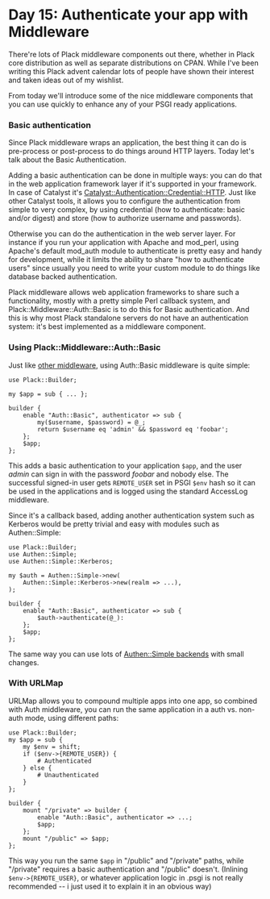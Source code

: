 # Day 15: Authenticate your app with Middleware

There're lots of Plack middleware components out there, whether in Plack core distribution as well as separate distributions on CPAN. While I've been writing this Plack advent calendar lots of people have shown their interest and taken ideas out of my wishlist.

From today we'll introduce some of the nice middleware components that you can use quickly to enhance any of your PSGI ready applications.

### Basic authentication

Since Plack middleware wraps an application, the best thing it can do is pre-process or post-process to do things around HTTP layers. Today let's talk about the Basic Authentication.

Adding a basic authentication can be done in multiple ways: you can do that in the web application framework layer if it's supported in your framework. In case of Catalyst it's [Catalyst::Authentication::Credential::HTTP](http://search.cpan.org/perldoc?Catalyst::Authentication::Credential::HTTP). Just like other Catalyst tools, it allows you to configure the authentication from simple to very complex, by using credential (how to authenticate: basic and/or digest) and store (how to authorize username and passwords).

Otherwise you can do the authentication in the web server layer. For instance if you run your application with Apache and mod_perl, using Apache's default mod_auth module to authenticate is pretty easy and handy for development, while it limits the ability to share "how to authenticate users" since usually you need to write your custom module to do things like database backed authentication.

Plack middleware allows web application frameworks to share such a functionality, mostly with a pretty simple Perl callback system, and Plack::Middleware::Auth::Basic is to do this for Basic authentication. And this is why most Plack standalone servers do not have an authentication system: it's best implemented as a middleware component.

### Using Plack::Middleware::Auth::Basic

Just like [other middleware](http://advent.plackperl.org/2009/12/day-10-using-plack-middleware.html), using Auth::Basic middleware is quite simple:

    use Plack::Builder;
    
    my $app = sub { ... };
    
    builder {
        enable "Auth::Basic", authenticator => sub {
            my($username, $password) = @_;
            return $username eq 'admin' && $password eq 'foobar';
        };
        $app;
    };

This adds a basic authentication to your application `$app`, and the user *admin* can sign in with the password *foobar* and nobody else. The successful signed-in user gets `REMOTE_USER` set in PSGI `$env` hash so it can be used in the applications and is logged using the standard AccessLog middleware.

Since it's a callback based, adding another authentication system such as Kerberos would be pretty trivial and easy with modules such as Authen::Simple:

    use Plack::Builder;
    use Authen::Simple;
    use Authen::Simple::Kerberos;

    my $auth = Authen::Simple->new(
        Authen::Simple::Kerberos->new(realm => ...),
    );
    
    builder {
        enable "Auth::Basic", authenticator => sub {
            $auth->authenticate(@_):
        };
        $app;
    };

The same way you can use lots of [Authen::Simple backends](http://search.cpan.org/search?query=authen+simple&mode=all) with small changes.

### With URLMap

URLMap allows you to compound multiple apps into one app, so combined with Auth middleware, you can run the same application in a auth vs. non-auth mode, using different paths:

    use Plack::Builder;
    my $app = sub {
        my $env = shift;
        if ($env->{REMOTE_USER}) { 
            # Authenticated
        } else {
            # Unauthenticated
        }
    };
    
    builder {
        mount "/private" => builder {
            enable "Auth::Basic", authenticator => ...;
            $app;
        };
        mount "/public" => $app;
    };

This way you run the same `$app` in "/public" and "/private" paths, while "/private" requires a basic authentication and "/public" doesn't. (Inlining `$env->{REMOTE_USER}`, or whatever application logic in .psgi is not really recommended -- i just used it to explain it in an obvious way)    